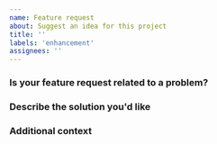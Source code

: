 ```yaml
---
name: Feature request
about: Suggest an idea for this project
title: ''
labels: 'enhancement'
assignees: ''
---
```


### Is your feature request related to a problem?

### Describe the solution you'd like

### Additional context
